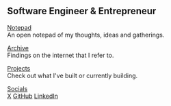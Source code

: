 ## Software Engineer & Entrepreneur

[Notepad](/notepad/) <br />An open notepad of my thoughts, ideas and gatherings.

[Archive](/archive/) <br />Findings on the internet that I refer to.

[Projects](/projects) <br />Check out what I've built or currently building.

[Socials](/) <br />
[X](https://x.com/stradamoney)
[GitHub](https://github.com/nicoestrada)
[LinkedIn](https://linkedin.com/in/nico-estrada)
